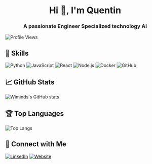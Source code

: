 <h1 align="center">Hi 👋, I'm Quentin</h1>

<h3 align="center">A passionate Engineer Specialized technology AI</h3>

![Profile Views](https://komarev.com/ghpvc/?username=Wiminds&style=flat-square&color=blue)


## 🚀 Skills

![Python](https://img.shields.io/badge/Python-3776AB?style=for-the-badge&logo=python&logoColor=white)
![JavaScript](https://img.shields.io/badge/JavaScript-F7DF1E?style=for-the-badge&logo=javascript&logoColor=black)
![React](https://img.shields.io/badge/React-20232A?style=for-the-badge&logo=react&logoColor=61DAFB)
![Node.js](https://img.shields.io/badge/Node.js-339933?style=for-the-badge&logo=nodedotjs&logoColor=white)
![Docker](https://img.shields.io/badge/Docker-2496ED?style=for-the-badge&logo=docker&logoColor=white)
![GitHub](https://img.shields.io/badge/GitHub-181717?style=for-the-badge&logo=github&logoColor=white)

## 📈 GitHub Stats

![Wiminds's GitHub stats](https://github-readme-stats.vercel.app/api?username=Wiminds&show_icons=true&theme=radical)

## 🏆 Top Languages

![Top Langs](https://github-readme-stats.vercel.app/api/top-langs/?username=Wiminds&layout=compact&theme=radical)

## 🔗 Connect with Me

[![LinkedIn](https://img.shields.io/badge/LinkedIn-0077B5?style=for-the-badge&logo=linkedin&logoColor=white)](https://www.linkedin.com/in/quentinlfvr/)
[![Website](https://img.shields.io/badge/Website-4285F4?style=for-the-badge&logo=google-chrome&logoColor=white)](https://lefevre.needemand.com/)

<!-- ## 📝 Recent Blog Posts

<!-- BLOG-POST-LIST:START 
- [Your most recent blog post title](https://your-blog-link.com)
- [Your most recent blog post title](https://your-blog-link.com)
<!-- - [Another blog post title](https://your-blog-link.com)
<!-- BLOG-POST-LIST:END -->

<!-- ## 📊 Weekly Development Breakdown

<!--START_SECTION:waka-->
<!--END_SECTION:waka-->

